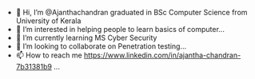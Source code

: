 - 👋 Hi, I’m @Ajanthachandran graduated in BSc Computer Science from University of Kerala 
- 👀 I’m interested in helping people to learn basics of computer...
- 🌱 I’m currently learning MS Cyber Security 
- 💞️ I’m looking to collaborate on Penetration testing...
- 📫 How to reach me https://www.linkedin.com/in/ajantha-chandran-7b31381b9 ...

<!---
Ajanthachandran/Ajanthachandran is a ✨ special ✨ repository because its `README.md` (this file) appears on your GitHub profile.
You can click the Preview link to take a look at your changes.
--->
